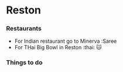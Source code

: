 # Reston


### Restaurants
- For Indian restaurant go to Minerva :Saree
- For THai Big Bowl in Reston :thai: :cat:

### Things to do
